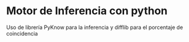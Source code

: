 # Motor de Inferencia con python

Uso de librería PyKnow para la inferencia y difflib para el porcentaje de coincidencia

